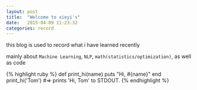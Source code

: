 ```yaml
---
layout: post
title:  "Welcome to xieyi's"
date:   2015-04-09 11:23:32
categories: record
---
```

this blog is used to record what i have learned recently

mainly about `Machine Learning`,  `NLP`, `math(statistics/optimization)`, as well as code

{% highlight ruby %}
def print_hi(name)
  puts "Hi, #{name}"
end
print_hi('Tom')
#=> prints 'Hi, Tom' to STDOUT.
{% endhighlight %}

<div style='display: none'>
Check out the [Jekyll docs][jekyll] for more info on how to get the most out of Jekyll. File all bugs/feature requests at [Jekyll’s GitHub repo][jekyll-gh]. If you have questions, you can ask them on [Jekyll’s dedicated Help repository][jekyll-help].

[jekyll]:      http://jekyllrb.com
[jekyll-gh]:   https://github.com/jekyll/jekyll
[jekyll-help]: https://github.com/jekyll/jekyll-help
</div>